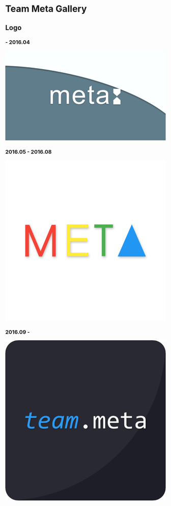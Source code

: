 # Team Meta Gallery

## Logo
### - 2016.04
![logo_0](https://github.com/Team-Meta/Manager/blob/master/res/img_logo_0.png)
### 2016.05 - 2016.08
![logo_1](https://github.com/Team-Meta/Manager/blob/master/res/img_logo_1.png)
### 2016.09 - 
![logo_2](https://github.com/Team-Meta/Manager/blob/master/res/img_logo_2.png)
